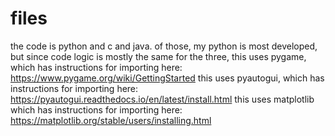 # files
the code is python and c and java. of those, my python is most developed, but since code logic is mostly the same for the three, 
this uses pygame, which has instructions for importing here: https://www.pygame.org/wiki/GettingStarted
this uses pyautogui, which has instructions for importing here: https://pyautogui.readthedocs.io/en/latest/install.html
this uses matplotlib which has instructions for importing here: https://matplotlib.org/stable/users/installing.html

